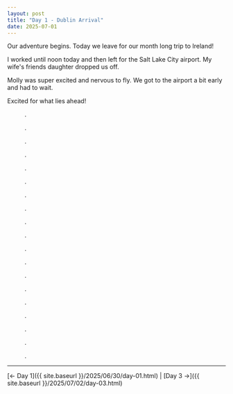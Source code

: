 ```yaml
---
layout: post
title: "Day 1 - Dublin Arrival"
date: 2025-07-01
---
```


Our adventure begins.  Today we leave for our month long trip to Ireland!

I worked until noon today and then left for the Salt Lake City airport.  My wife's friends daughter dropped us off.

Molly was super excited and nervous to fly.  We got to the airport a bit early and had to wait.

Excited for what lies ahead!

<figure>
  <img src="../photos/day02/image01.png" alt="">
  <figcaption>.</figcaption>
</figure>

<figure>
  <img src="../photos/day02/image02.png" alt="">
  <figcaption>.</figcaption>
</figure>

<figure>
  <img src="../photos/day02/image04.png" alt="">
  <figcaption>.</figcaption>
</figure>

<figure>
  <img src="../photos/day02/image03.png" alt="">
  <figcaption>.</figcaption>
</figure>

<figure>
  <img src="../photos/day02/image06.png" alt="">
  <figcaption>.</figcaption>
</figure>

<figure>
  <img src="../photos/day02/image07.png" alt="">
  <figcaption>.</figcaption>
</figure>

<figure>
  <img src="../photos/day02/image08.png" alt="">
  <figcaption>.</figcaption>
</figure>

<figure>
  <img src="../photos/day02/image09.png" alt="">
  <figcaption>.</figcaption>
</figure>

<figure>
  <img src="../photos/day02/image10.png" alt="">
  <figcaption>.</figcaption>
</figure>

<figure>
  <img src="../photos/day02/image11.png" alt="">
  <figcaption>.</figcaption>
</figure>

<figure>
  <img src="../photos/day02/image12.png" alt="">
  <figcaption>.</figcaption>
</figure>

<figure>
  <img src="../photos/day02/image13.png" alt="">
  <figcaption>.</figcaption>
</figure>

<figure>
  <img src="../photos/day02/vrbo00.png" alt="">
  <figcaption>.</figcaption>
</figure>

<figure>
  <img src="../photos/day01/vrbo00.png" alt="">
  <figcaption>.</figcaption>
</figure>

<figure>
  <img src="../photos/day02/vrbo02.png" alt="">
  <figcaption>.</figcaption>
</figure>

<figure>
  <img src="../photos/day03/vrbo00.png" alt="">
  <figcaption>.</figcaption>
</figure>

<figure>
  <img src="../photos/day04/vrbo00.png" alt="">
  <figcaption>.</figcaption>
</figure>

<figure>
  <img src="../photos/day05/vrbo00.png" alt="">
  <figcaption>.</figcaption>
</figure>

<figure>
  <img src="../photos/day06/vrbo00.png" alt="">
  <figcaption>.</figcaption>
</figure>

---

[← Day 1]({{ site.baseurl }}/2025/06/30/day-01.html) | [Day 3 →]({{ site.baseurl }}/2025/07/02/day-03.html)





